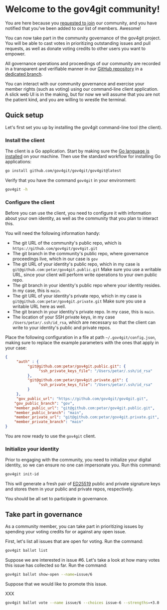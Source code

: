 # Welcome to the gov4git community!

You are here because you [requested to join](https://github.com/gov4git/gov4git/issues/new?assignees=petar&labels=community&template=join.yml&title=I%27d+like+to+join+this+project%27s+community) our community, and you have notified that you've been added to our list of members. Awesome!

You can now take part in the community governance of the gov4git project. You will be able to cast votes in prioritizing outstanding issues and pull requests, as well as donate voting credits to other users you want to empower.

All governance operations and proceedings of our community are recorded in a transparent and verifiable manner in our [GitHub repository](https://github.com/gov4git/gov4git) in a [dedicated branch](https://github.com/gov4git/gov4git/tree/gov).

You can interact with our community governance and exercise your member rights (such as voting) using our command-line client application. A slick web UI is in the making, but for now we will assume that you are not the patient kind, and you are willing to wrestle the terminal.

## Quick setup

Let's first set you up by installing the gov4git command-line tool (the client).

### Install the client

The client is a Go application. Start by making sure the [Go language is installed](https://go.dev/doc/install) on your machine. Then use the standard workflow for installing Go applications:
```sh
go install github.com/gov4git/gov4git/gov4git@latest
```

Verify that you have the command `gov4git` in your environment:
```sh
gov4git -h
```

### Configure the client

Before you can use the client, you need to configure it with information about your own identity, as well as the community that you plan to interact this.

You will need the following information handy:
- The git URL of the community's public repo, which is `https://github.com/gov4git/gov4git.git`
- The git branch in the community's public repo, where governance proceedings live, which in our case is `gov`
- The git URL of your identity's public repo, which in my case is `git@github.com:petar/gov4git.public.git` Make sure you use a writable URL, since your client will perform write operations to your own public repo.
- The git branch in your identity's public repo where your identity resides. In my case, this is `main`.
- The git URL of your identity's private repo, which in my case is `git@github.com:petar/gov4git.private.git` Make sure you use a writable URL here as well.
- The git branch in your identity's private repo. In my case, this is `main`.
- The location of your SSH private keys, in my case `/Users/petar/.ssh/id_rsa`, which are necessary so that the client can write to your identity's public and private repos.

Place the following configuration in a file at path `~/.gov4git/config.json`, making sure to replace the example parameters with the ones that apply in your case:

```json
{
     "auth" : {
          "git@github.com:petar/gov4git.public.git": {
               "ssh_private_keys_file": "/Users/petar/.ssh/id_rsa"
          },
          "git@github.com:petar/gov4git.private.git": {
               "ssh_private_keys_file": "/Users/petar/.ssh/id_rsa"
          }
     },
     "gov_public_url": "https://github.com/gov4git/gov4git.git",
	"gov_public_branch": "gov",
	"member_public_url": "git@github.com:petar/gov4git.public.git",
	"member_public_branch": "main",
	"member_private_url": "git@github.com:petar/gov4git.private.git",
	"member_private_branch": "main"
}
```

You are now ready to use the `gov4git` client.

### Initialize your identity

Prior to engaging with the community, you need to initialize your digital identity, so we can ensure no one can impersonate you. Run this command:
```sh
gov4git init-id
```
This will generate a fresh pair of [ED25519](https://ed25519.cr.yp.to/) public and private signature keys and stores them in your public and private repos, respectively.

You should be all set to participate in governance.

## Take part in governance

As a community member, you can take part in prioritizing issues by spending your voting credits for or against any open issue.

First, let's list all issues that are open for voting. Run the command:
```sh
gov4git ballot list
```

Suppose we are interested in issue #6. Let's take a look at how many votes this issue has collected so far. Run the command:

```sh
gov4git ballot show-open --name=issue/6
```

Suppose that we would like to promote this issue. 

XXX

```sh
gov4git ballot vote --name issue/6 --choices issue-6 --strengths=+3.0
```